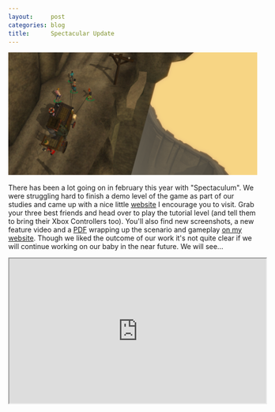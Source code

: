 ```yaml
---
layout:     post
categories: blog
title:      Spectacular Update
---
```


<a href="http://sebastiankessler.com/games/spectaculum">
  <img src="/img/blog-posts/spectaculum_update.png" alt="Up the hill...">
</a>

There has been a lot going on in february this year with "Spectaculum". We were struggling 
hard to finish a demo level of the game as part of our studies and came up with a nice little
[website][homunculusgames] I encourage you to visit. Grab your three best friends and head over to play the tutorial
level (and tell them to bring their Xbox Controllers too). You'll also find new screenshots, a new feature
video and a [PDF][specConcept] wrapping up the scenario and gameplay [on my website][spectaculum].
Though we liked the outcome of our work it's not quite clear if we will continue working on
our baby in the near future. We will see...

<iframe 
    src="http://player.vimeo.com/video/37593358?title=0&amp;byline=0&amp;portrait=0&amp;color=c5c533" 
    width="520" 
    height="293" 
    webkitAllowFullScreen="true"
    mozallowfullscreen="true"
    allowFullScreen="true" />

[homunculusgames]: http://homunculusgames.com 
[spectaculum]: http://sebastiankessler.com/games/spectaculum/
[specConcept]: http://sebastiankessler.com/assets/specConcept.pdf/